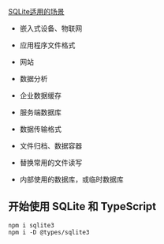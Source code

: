 

[SQLite适用的场景](https://www.sqlite.org/whentouse.html)

- 嵌入式设备、物联网

- 应用程序文件格式

- 网站

- 数据分析

- 企业数据缓存

- 服务端数据库

- 数据传输格式

- 文件归档、数据容器

- 替换常用的文件读写

- 内部使用的数据库，或临时数据库


## 开始使用 SQLite 和 TypeScript

    npm i sqlite3
    npm i -D @types/sqlite3

